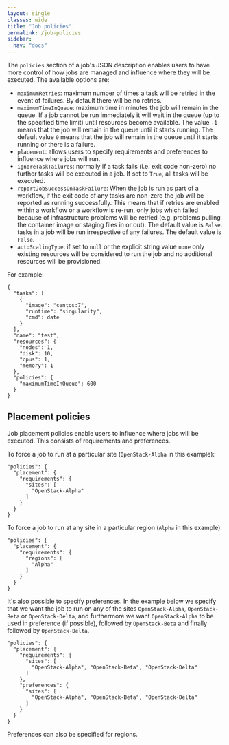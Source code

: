 ```yaml
---
layout: single
classes: wide
title: "Job policies"
permalink: /job-policies
sidebar:
  nav: "docs"
---
```


The `policies` section of a job's JSON description enables users to have more control of how jobs are managed and influence where they will be executed. The available options are:
* `maximumRetries`: maximum number of times a task will be retried in the event of failures. By default there will be no retries.
* `maximumTimeInQueue`: maximum time in minutes the job will remain in the queue. If a job cannot be run immediately it will wait in the queue (up to the specified time limit) until resources become available. The value `-1` means that the job will remain in the queue until it starts running. The default value `0` means that the job will remain in the queue until it starts running or there is a failure.
* `placement`: allows users to specify requirements and preferences to influence where jobs will run.
* `ignoreTaskTailures`: normally if a task fails (i.e. exit code non-zero) no further tasks will be executed in a job. If set to `True`, all tasks will be executed.
* `reportJobSuccessOnTaskFailure`: When the job is run as part of a workflow, if the exit code of any tasks are non-zero the job will be reported as running successfully. This means
that if retries are enabled within a workflow or a workflow is re-run, only jobs which failed because of infrastructure problems will be retried (e.g. problems pulling
the container image or staging files in or out).
The default value is `False`.
tasks in a job will be run irrespective of any failures. The default value is `False`.
* `autoScalingType`: if set to `null` or the explicit string value `none` only existing resources will be considered to run the job and no additional resources will be provisioned.

For example:
```
{
  "tasks": [
    {
      "image": "centos:7", 
      "runtime": "singularity",
      "cmd": date
    }
  ], 
  "name": "test", 
  "resources": {
    "nodes": 1, 
    "disk": 10, 
    "cpus": 1, 
    "memory": 1
  },
  "policies": {
    "maximumTimeInQueue": 600
  }
}
```

## Placement policies
Job placement policies enable users to influence where jobs will be executed. This consists of requirements and preferences.

To force a job to run at a particular site (`OpenStack-Alpha` in this example):
```
"policies": {
  "placement": {
    "requirements": {
      "sites": [
        "OpenStack-Alpha"
      ]
    }
  }
}
```
To force a job to run at any site in a particular region (`Alpha` in this example):
```
"policies": {
  "placement": {
    "requirements": {
      "regions": [
        "Alpha"
      ]
    }
  }
}
```
It's also possible to specify preferences. In the example below we specify that we want the job to run on any of the
sites `OpenStack-Alpha`, `OpenStack-Beta` or `OpenStack-Delta`, and furthermore we want `OpenStack-Alpha` to be used in 
preference (if possible), followed by `OpenStack-Beta` and finally followed by `OpenStack-Delta`.
```
"policies": {
  "placement": {
    "requirements": {
      "sites": [
        "OpenStack-Alpha", "OpenStack-Beta", "OpenStack-Delta"
      ]
    },
    "preferences": {
      "sites": [
        "OpenStack-Alpha", "OpenStack-Beta", "OpenStack-Delta"
      ]
    }
  }
}
```
Preferences can also be specified for regions.
